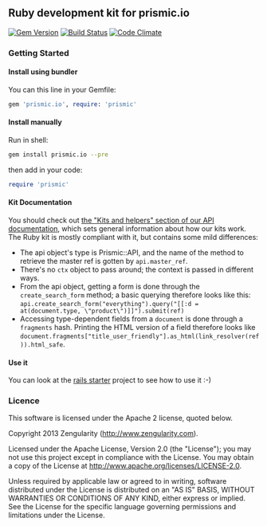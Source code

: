## Ruby development kit for prismic.io

[![Gem Version](https://badge.fury.io/rb/prismic.io.png)](http://badge.fury.io/rb/prismic.io)
[![Build Status](https://api.travis-ci.org/prismicio/ruby-kit.png)](https://travis-ci.org/prismicio/ruby-kit)
[![Code Climate](https://codeclimate.com/github/prismicio/ruby-kit.png)](https://codeclimate.com/github/prismicio/ruby-kit)

### Getting Started

#### Install using bundler

You can this line in your Gemfile:

```ruby
gem 'prismic.io', require: 'prismic'
```

#### Install manually

Run in shell:

```sh
gem install prismic.io --pre
```

then add in your code:

```ruby
require 'prismic'
```

#### Kit Documentation

You should check out [the "Kits and helpers" section of our API documentation](https://developers.prismic.io/documentation/UjBe8bGIJ3EKtgBZ/api-documentation#kits-and-helpers), which sets general information about how our kits work. The Ruby kit is mostly compliant with it, but contains some mild differences:

 * The api object's type is Prismic::API, and the name of the method to retrieve the master ref is gotten by `api.master_ref`.
 * There's no `ctx` object to pass around; the context is passed in different ways.
 * From the api object, getting a form is done through the `create_search_form` method; a basic querying therefore looks like this: `api.create_search_form("everything").query("[[:d = at(document.type, \"product\")]]").submit(ref)`
 * Accessing type-dependent fields from a `document` is done through a `fragments` hash. Printing the HTML version of a field therefore looks like `document.fragments["title_user_friendly"].as_html(link_resolver(ref)).html_safe`.

#### Use it

You can look at the [rails starter](https://github.com/prismicio/ruby-rails-starter) project to see how to use it :-)

### Licence

This software is licensed under the Apache 2 license, quoted below.

Copyright 2013 Zengularity (http://www.zengularity.com).

Licensed under the Apache License, Version 2.0 (the "License"); you may not use this project except in compliance with the License. You may obtain a copy of the License at http://www.apache.org/licenses/LICENSE-2.0.

Unless required by applicable law or agreed to in writing, software distributed under the License is distributed on an "AS IS" BASIS, WITHOUT WARRANTIES OR CONDITIONS OF ANY KIND, either express or implied. See the License for the specific language governing permissions and limitations under the License.
